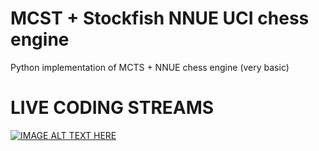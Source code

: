 # MCST + Stockfish NNUE UCI chess engine
Python implementation of MCTS + NNUE chess engine (very basic)

# LIVE CODING STREAMS
[![IMAGE ALT TEXT HERE](https://img.youtube.com/vi/6ZxRgwwBkgU/0.jpg)](https://www.youtube.com/watch?v=6ZxRgwwBkgU&list=PLmN0neTso3Jx8FQSmq9Iab7q7zILYgKjt)
